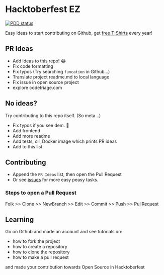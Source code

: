 # Hacktoberfest EZ
[![PDD status](http://www.0pdd.com/svg?name=narze/hacktoberfest_ez)](http://www.0pdd.com/p?name=narze/hacktoberfest_ez)

Easy ideas to start contributing on Github, get [free T-Shirts](http://hacktoberfest.digitalocean.com/) every year!

## PR Ideas

- Add ideas to this repo! 😂
- Fix code formatting
- Fix typos (Try searching `funcation` in Github...)
- Translate project readme.md to local language
- Fix issue in open source project
- explore codetriage.com

## No ideas?

Try contributing to this repo itself. (So meta...)

- Fix typos if you see dem. 👀
- Add frontend
- Add more readme
- Add tests, cli, Docker image which prints PR ideas
- Add to this list

## Contributing

- Append the `PR Ideas` list, then open the Pull Request
- Or see [issues](https://github.com/narze/hacktoberfest_ez/issues) for more easy peasy tasks.

### Steps to open a Pull Request
<!-- @todo #1 We need to describe these steps with more detail to it. -->
Folk >> Clone >> NewBranch >> Edit >> Commit >> Push >> PullRequest

## Learning

Go on Github and made an account and see tutorials on:

- how to fork the project
- how to create a repository
- how to clone the repository
- how to make a pull request

and made your contribution towards Open Source in Hacktoberfest
